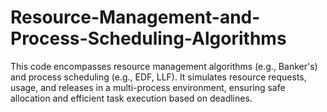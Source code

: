 # Resource-Management-and-Process-Scheduling-Algorithms
 This code encompasses resource management algorithms (e.g., Banker's) and process scheduling (e.g., EDF, LLF). It simulates resource requests, usage, and releases in a multi-process environment, ensuring safe allocation and efficient task execution based on deadlines.
